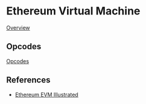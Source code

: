 # Ethereum Virtual Machine

[Overview](https://ethereum.org/en/developers/docs/evm/)

## Opcodes

[Opcodes](https://ethereum.org/en/developers/docs/evm/opcodes)

## References

* [Ethereum EVM Illustrated](https://takenobu-hs.github.io/downloads/ethereum_evm_illustrated.pdf)